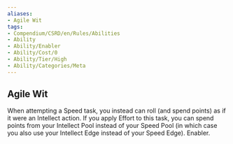 ```yaml
---
aliases:
- Agile Wit
tags:
- Compendium/CSRD/en/Rules/Abilities
- Ability
- Ability/Enabler
- Ability/Cost/0
- Ability/Tier/High
- Ability/Categories/Meta
---
```


  
## Agile Wit  
When attempting a Speed task, you instead can roll (and spend points) as if it were an Intellect action. If you apply Effort to this task, you can spend points from your Intellect Pool instead of your Speed Pool (in which case you also use your Intellect Edge instead of your Speed Edge). Enabler.